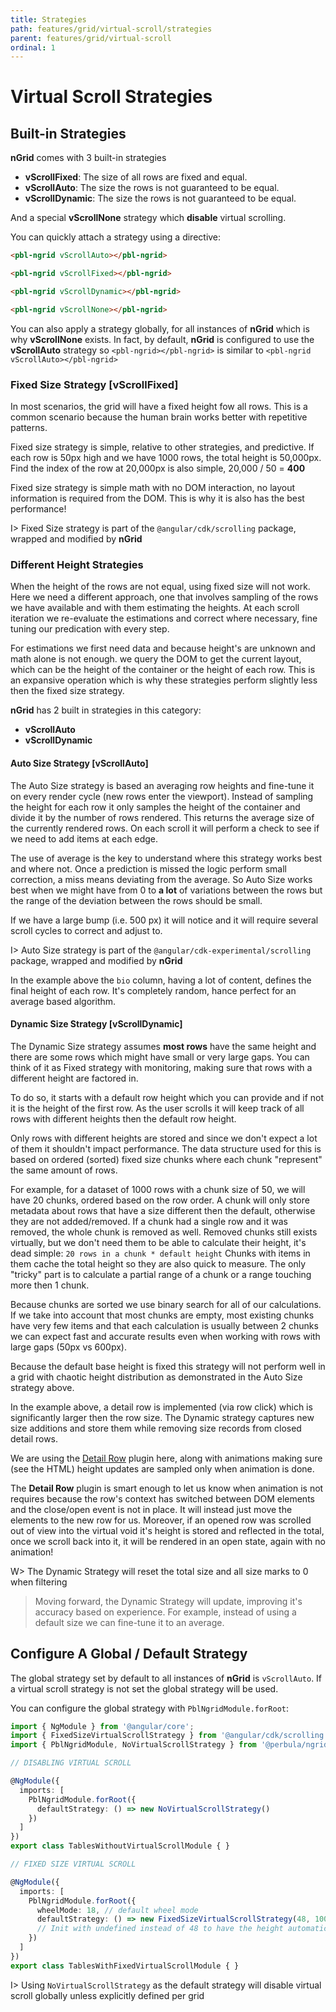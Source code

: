 ```yaml
---
title: Strategies
path: features/grid/virtual-scroll/strategies
parent: features/grid/virtual-scroll
ordinal: 1
---
```

# Virtual Scroll Strategies

## Built-in Strategies

**nGrid** comes with 3 built-in strategies

- **vScrollFixed**: The size of all rows are fixed and equal.
- **vScrollAuto**: The size the rows is not guaranteed to be equal.
- **vScrollDynamic**: The size the rows is not guaranteed to be equal.

And a special **vScrollNone** strategy which **disable** virtual scrolling.

You can quickly attach a strategy using a directive:

```html
<pbl-ngrid vScrollAuto></pbl-ngrid>

<pbl-ngrid vScrollFixed></pbl-ngrid>

<pbl-ngrid vScrollDynamic></pbl-ngrid>

<pbl-ngrid vScrollNone></pbl-ngrid>
```

You can also apply a strategy globally, for all instances of **nGrid** which is why **vScrollNone** exists.
In fact, by default, **nGrid** is configured to use the **vScrollAuto** strategy so `<pbl-ngrid></pbl-ngrid>` is similar to `<pbl-ngrid vScrollAuto></pbl-ngrid>`

### Fixed Size Strategy [vScrollFixed]

In most scenarios, the grid will have a fixed height fow all rows.
This is a common scenario because the human brain works better with repetitive patterns.

Fixed size strategy is simple, relative to other strategies, and predictive.
If each row is 50px high and we have 1000 rows, the total height is 50,000px.
Find the index of the row at 20,000px is also simple, 20,000 / 50 = **400**

Fixed size strategy is simple math with no DOM interaction, no layout information is required from the DOM.
This is why it is also has the best performance!

I> Fixed Size strategy is part of the `@angular/cdk/scrolling` package, wrapped and modified by **nGrid**

<div pbl-example-view="pbl-fixed-size-example"></div>

### Different Height Strategies

When the height of the rows are not equal, using fixed size will not work.
Here we need a different approach, one that involves sampling of the rows we have available and with them estimating the heights.
At each scroll iteration we re-evaluate the estimations and correct where necessary, fine tuning our predication with every step.

For estimations we first need data and because height's are unknown and math alone is not enough.
we query the DOM to get the current layout, which  can be the height of the container or the height of each row.
This is an expansive operation which is why these strategies perform slightly less then the fixed size strategy.

**nGrid** has 2 built in strategies in this category:

- **vScrollAuto**
- **vScrollDynamic**

#### Auto Size Strategy [vScrollAuto]

The Auto Size strategy is based an averaging row heights and fine-tune it on every render cycle (new rows enter the viewport).
Instead of sampling the height for each row it only samples the height of the container and divide it by the number of rows rendered.
This returns the average size of the currently rendered rows. On each scroll it will perform a check to see if we need to add items at each edge.

The use of average is the key to understand where this strategy works best and where not.
Once a prediction is missed the logic perform small correction, a miss means deviating from the average.
So Auto Size works best when we might have from 0 to **a lot** of variations between the rows but the range of the deviation between the rows should be small.

If we have a large bump (i.e. 500 px) it will notice and it will require several scroll cycles to correct and adjust to.

I> Auto Size strategy is part of the `@angular/cdk-experimental/scrolling` package, wrapped and modified by **nGrid**

<div pbl-example-view="pbl-auto-size-example"></div>

In the example above the `bio` column, having a lot of content, defines the final height of each row.
It's completely random, hance perfect for an average based algorithm.

#### Dynamic Size Strategy [vScrollDynamic]

The Dynamic Size strategy assumes **most rows** have the same height and there are some rows which might have small or very large gaps.
You can think of it as Fixed strategy with monitoring, making sure that rows with a different height are factored in.

To do so, it starts with a default row height which you can provide and if not it is the height of the first row.
As the user scrolls it will keep track of all rows with different heights then the default row height.

Only rows with different heights are stored and since we don't expect a lot of them it shouldn't impact performance.
The data structure used for this is based on ordered (sorted) fixed size chunks where each chunk "represent" the same amount of rows.

For example, for a dataset of 1000 rows with a chunk size of 50, we will have 20 chunks, ordered based on the row order.
A chunk will only store metadata about rows that have a size different then the default, otherwise they are not added/removed.
If a chunk had a single row and it was removed, the whole chunk is removed as well.
Removed chunks still exists virtually, but we don't need them to be able to calculate their height, it's dead simple: `20 rows in a chunk * default height`
Chunks with items in them cache the total height so they are also quick to measure.
The only "tricky" part is to calculate a partial range of a chunk or a range touching more then 1 chunk.

Because chunks are sorted we use binary search for all of our calculations.
If we take into account that most chunks are empty, most existing chunks have very few items and that each calculation is usually between 2 chunks
we can expect fast and accurate results even when working with rows with large gaps (50px vs 600px).

Because the default base height is fixed this strategy will not perform well in a grid with chaotic height distribution as demonstrated in the Auto Size strategy above.

<div pbl-example-view="pbl-dynamic-size-example"></div>

In the example above, a detail row is implemented (via row click) which is significantly larger then the row size.
The Dynamic strategy captures new size additions and store them while removing size records from closed detail rows.

We are using the [Detail Row](../../../built-in-plugins/detail-row) plugin here, along with animations making
sure (see the HTML) height updates are sampled only when animation is done.

The **Detail Row** plugin is smart enough to let us know when animation is not requires because the row's context
has switched between DOM elements and the close/open event is not in place. It will instead just move the elements
to the new row for us. Moreover, if an opened row was scrolled out of view into the virtual void it's height is
stored and reflected in the total, once we scroll back into it, it will be rendered in an open state, again with no animation!

W> The Dynamic Strategy will reset the total size and all size marks to 0 when filtering

> Moving forward, the Dynamic Strategy will update, improving it's accuracy based on experience.
For example, instead of using a default size we can fine-tune it to an average.

## Configure A Global / Default Strategy

The global strategy set by default to all instances of **nGrid** is `vScrollAuto`.
If a virtual scroll strategy is not set the global strategy will be used.

You can configure the global strategy with `PblNgridModule.forRoot`:

```typescript {10,21}
import { NgModule } from '@angular/core';
import { FixedSizeVirtualScrollStrategy } from '@angular/cdk/scrolling';
import { PblNgridModule, NoVirtualScrollStrategy } from '@perbula/ngrid';

// DISABLING VIRTUAL SCROLL

@NgModule({
  imports: [
    PblNgridModule.forRoot({
      defaultStrategy: () => new NoVirtualScrollStrategy()
    })
  ]
})
export class TablesWithoutVirtualScrollModule { }

// FIXED SIZE VIRTUAL SCROLL

@NgModule({
  imports: [
    PblNgridModule.forRoot({
      wheelMode: 18, // default wheel mode
      defaultStrategy: () => new FixedSizeVirtualScrollStrategy(48, 100, 200);
      // Init with undefined instead of 48 to have the height automatically set from the first rendered row.
    })
  ]
})
export class TablesWithFixedVirtualScrollModule { }
```

I> Using `NoVirtualScrollStrategy` as the default strategy will disable virtual scroll globally unless explicitly defined per grid

